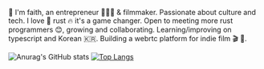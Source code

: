 🌊 I'm faith, an entrepreneur 👷🏼‍♀️ & filmmaker. Passionate about culture and tech. I love 🦀 rust 🔥 it's a game changer. Open to meeting more rust programmers 😊, growing and collaborating. Learning/improving on typescript and Korean 🇰🇷. Building a webrtc platform for indie film 🎬 💌. 

![Anurag's GitHub stats](https://github-readme-stats.vercel.app/api?username=FASelby&count_private=true&show_icons=true&theme=transparent)
[![Top Langs](https://github-readme-stats.vercel.app/api/top-langs/?username=FASelby&size_weight=0.5&count_weight=0.5&count_private=true)](https://github.com/FASelby/github-readme-stats)
